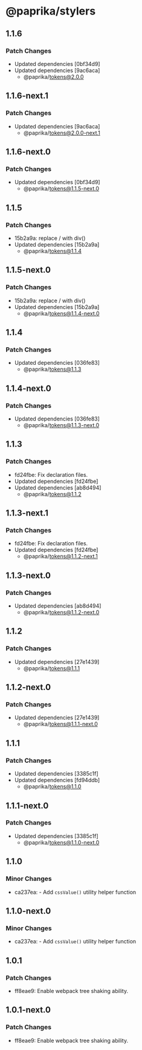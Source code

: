 # @paprika/stylers

## 1.1.6

### Patch Changes

- Updated dependencies [0bf34d9]
- Updated dependencies [9ac6aca]
  - @paprika/tokens@2.0.0

## 1.1.6-next.1

### Patch Changes

- Updated dependencies [9ac6aca]
  - @paprika/tokens@2.0.0-next.1

## 1.1.6-next.0

### Patch Changes

- Updated dependencies [0bf34d9]
  - @paprika/tokens@1.1.5-next.0

## 1.1.5

### Patch Changes

- 15b2a9a: replace / with div()
- Updated dependencies [15b2a9a]
  - @paprika/tokens@1.1.4

## 1.1.5-next.0

### Patch Changes

- 15b2a9a: replace / with div()
- Updated dependencies [15b2a9a]
  - @paprika/tokens@1.1.4-next.0

## 1.1.4

### Patch Changes

- Updated dependencies [036fe83]
  - @paprika/tokens@1.1.3

## 1.1.4-next.0

### Patch Changes

- Updated dependencies [036fe83]
  - @paprika/tokens@1.1.3-next.0

## 1.1.3

### Patch Changes

- fd24fbe: Fix declaration files.
- Updated dependencies [fd24fbe]
- Updated dependencies [ab8d494]
  - @paprika/tokens@1.1.2

## 1.1.3-next.1

### Patch Changes

- fd24fbe: Fix declaration files.
- Updated dependencies [fd24fbe]
  - @paprika/tokens@1.1.2-next.1

## 1.1.3-next.0

### Patch Changes

- Updated dependencies [ab8d494]
  - @paprika/tokens@1.1.2-next.0

## 1.1.2

### Patch Changes

- Updated dependencies [27e1439]
  - @paprika/tokens@1.1.1

## 1.1.2-next.0

### Patch Changes

- Updated dependencies [27e1439]
  - @paprika/tokens@1.1.1-next.0

## 1.1.1

### Patch Changes

- Updated dependencies [3385c1f]
- Updated dependencies [fd94ddb]
  - @paprika/tokens@1.1.0

## 1.1.1-next.0

### Patch Changes

- Updated dependencies [3385c1f]
  - @paprika/tokens@1.1.0-next.0

## 1.1.0

### Minor Changes

- ca237ea: - Add `cssValue()` utility helper function

## 1.1.0-next.0

### Minor Changes

- ca237ea: - Add `cssValue()` utility helper function

## 1.0.1

### Patch Changes

- ff8eae9: Enable webpack tree shaking ability.

## 1.0.1-next.0

### Patch Changes

- ff8eae9: Enable webpack tree shaking ability.
